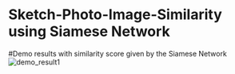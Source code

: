 # Sketch-Photo-Image-Similarity using Siamese Network

#Demo results with similarity score given by the Siamese Network
![demo_result1](https://user-images.githubusercontent.com/78429866/173535159-c9a7a6ca-3aa0-4f16-8538-1bb339db06a2.png)
